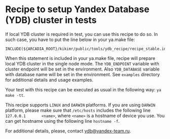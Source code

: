 # Recipe to setup Yandex Database (YDB) cluster in tests

If local YDB cluster is required in test, you can use this recipe to do so.
In such case, you have to put the line below in your ya.make file:
```
INCLUDE(${ARCADIA_ROOT}/kikimr/public/tools/ydb_recipe/recipe_stable.inc)
```
When this statement is included in your ya.make file, recipe will prepare local YDB cluster
in the single node mode. The `YDB_ENDPOINT` variable with cluster endpoint will be set in the environment.
Also `YDB_DATABASE`  variable with database name will be set in the environment. See `examples` directory
for additional details and usage examples.

Your test with this recipe can be executed as usual in the following way: ``ya make -tt``.

This recipe supports ``LINUX`` and ``DARWIN`` platforms. If you are using ``DARWIN`` platform, please make sure that ``/etc/hosts`` includes the following line ``127.0.0.1       <name>``, where
``<name>`` is a hostname of device you use. You can get hostname using the following line ``hostname -f``.

For additional details, please, contact ydb@yandex-team.ru.

